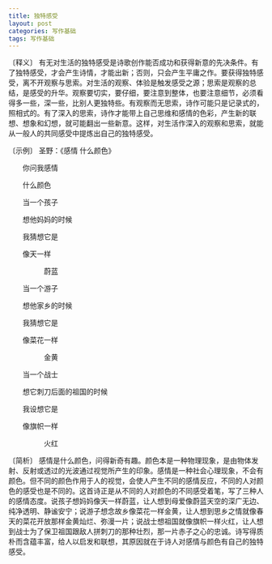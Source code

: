 ```yaml
---
title: 独特感受
layout: post
categories: 写作基础
tags: 写作基础
---
```


〔释义〕 有无对生活的独特感受是诗歌创作能否成功和获得新意的先决条件。有了独特感受，才会产生诗情，才能出新；否则，只会产生平庸之作。要获得独特感受，离不开观察与思索。对生活的观察、体验是触发感受之源；思索是观察的总结，是感受的升华。观察要切实，要仔细，要注意到整体，也要注意细节，必须看得多一些，深一些，比别人更独特些。有观察而无思索，诗作可能只是记录式的，照相式的。有了深入的思索，诗作才能带上自己思维和感情的色彩，产生新的联想、想象和幻想，就可能翻出一些新意。这样，对生活作深入的观察和思索，就能从一般人的共同感受中提炼出自己的独特感受。

〔示例〕 圣野：《感情 什么颜色》

　　你问我感情

　　什么颜色



　　当一个孩子

　　想他妈妈的时候

　　我猜想它是

　　像天一样

　　　　　蔚蓝



　　当一个游子

　　想他家乡的时候

　　我猜想它是

　　像菜花一样

　　　　　金黄



　　当一个战士

　　想它刺刀后面的祖国的时候

　　我设想它是

　　像旗帜一样

　　　　　火红

〔简析〕 感情是什么颜色，问得新奇有趣。颜色本是一种物理现象，是由物体发射、反射或透过的光波通过视觉所产生的印象。感情是一种社会心理现象，不会有颜色。但不同的颜色作用于人的视觉，会使人产生不同的感情反应，不同的人对颜色的感受也是不同的。这首诗正是从不同的人对颜色的不同感受着笔，写了三种人的感情态度。说孩子想妈妈像天一样蔚蓝，让人想到母爱像蔚蓝天空的深广无边、纯净透明、静谧安宁；说游子想念故乡像菜花一样金黄，让人想到思乡之情就像春天的菜花开放那样金黄灿烂、弥漫一片；说战士想祖国就像旗帜一样火红，让人想到战士为了保卫祖国跟敌人拼刺刀的那种壮烈，那一片赤子之心的忠诚。诗写得质朴而含蕴丰富，给人以启发和联想，其原因就在于诗人对感情与颜色有自己的独特感受。 
